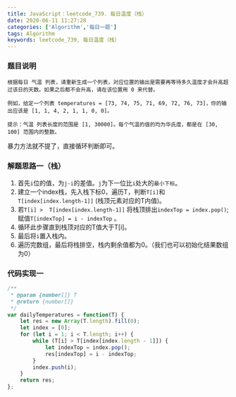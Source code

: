 ```yaml
---
title: JavaScript：leetcode_739. 每日温度（栈）
date: 2020-06-11 11:27:28
categories: ['Algorithm','每日一题']
tags: Algorithm
keywords: leetcode_739, 每日温度（栈）
--- 
```

### 题目说明
```
根据每日 气温 列表，请重新生成一个列表，对应位置的输出是需要再等待多久温度才会升高超过该日的天数。如果之后都不会升高，请在该位置用 0 来代替。

例如，给定一个列表 temperatures = [73, 74, 75, 71, 69, 72, 76, 73]，你的输出应该是 [1, 1, 4, 2, 1, 1, 0, 0]。

提示：气温 列表长度的范围是 [1, 30000]。每个气温的值的均为华氏度，都是在 [30, 100] 范围内的整数。

```
暴力方法就不提了，直接循环判断即可。

### 解题思路一（栈）
1. 首先`i`位的值，为`j-i`的差值。`j`为下一位比`i`处大的`最小下标`。
2. 建立一个index栈，先入栈下标0，遍历T，判断`T[i]`和`T[index[index.length-1]]` (栈顶元素对应的T内值)。
3. 若`T[i] >  T[index[index.length-1]]` 将栈顶排出`indexTop = index.pop()`; 赋值`T[indexTop] = i - indexTop` 。
4. 循环此步骤直到栈顶对应的T值大于T[i]。
5. 最后将`i`置入栈内。
6. 遍历完数组，最后将栈排空，栈内剩余值都为0。（我们也可以初始化结果数组为0）
	

### 代码实现一
```javascript
/**
 * @param {number[]} T
 * @return {number[]}
 */
var dailyTemperatures = function(T) {
    let res = new Array(T.length).fill(0);
    let index = [0];
    for (let i = 1; i < T.length; i++) {
        while (T[i] > T[index[index.length - 1]]) {
        	let indexTop = index.pop();
            res[indexTop] = i - indexTop;
        }
        index.push(i);
    }
    return res;
};
```
